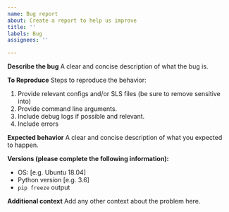 ```yaml
---
name: Bug report
about: Create a report to help us improve
title: ''
labels: Bug
assignees: ''

---
```


**Describe the bug**
A clear and concise description of what the bug is.

**To Reproduce**
Steps to reproduce the behavior:
1. Provide relevant configs and/or SLS files (be sure to remove sensitive into)
2. Provide command line arguments.
3. Include debug logs if possible and relevant.
4. Include errors

**Expected behavior**
A clear and concise description of what you expected to happen.

**Versions (please complete the following information):**
 - OS: [e.g. Ubuntu 18.04]
 - Python version [e.g. 3.6]
 - `pip freeze` output

**Additional context**
Add any other context about the problem here.
